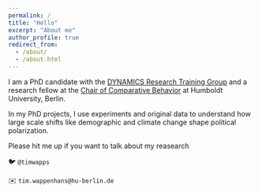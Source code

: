 ```yaml
---
permalink: /
title: "Hello"
excerpt: "About me"
author_profile: true
redirect_from: 
  - /about/
  - /about.html
---
```



I am a PhD candidate with the [DYNAMICS Research Training Group](https://www.sowi.hu-berlin.de/en/dynamics) and a research fellow at the [Chair of Comparative Behavior](https://www.sowi.hu-berlin.de/en/lehrbereiche-en/comparative-political-behavior/team/tim-wappenhans) at Humboldt University, Berlin.
 
In my PhD projects, I use experiments and original data to understand how large scale shifts like demographic and climate change shape political polarization.


Please hit me up if you want to talk about my reasearch

🐦 `@timwapps`✉️ `tim.wappenhans@hu-berlin.de`





